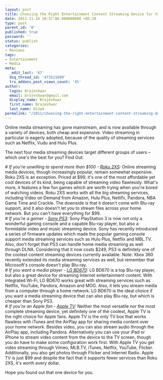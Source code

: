 ```yaml
---
layout: post
title: Choosing the Right Entertainment Content Streaming Device for You
date: 2011-11-16 10:57:06.000000000 +05:30
type: post
parent_id: '0'
published: true
password: ''
status: publish
categories:
- Reviews
tags:
- Entertainment
- Media
meta:
  _edit_last: '67'
  dsq_thread_id: '473521699'
  trx_addons_post_views_count: '45'
author:
  login: Brajeshwar
  email: brajeshwar@gmail.com
  display_name: Brajeshwar
  first_name: Brajeshwar
  last_name: Oinam
permalink: "/2011/choosing-the-right-entertainment-content-streaming-device-for-you/"
---
```

<p>Online media streaming has gone mainstream, and is now available through a variety of devices, both cheap and expensive. Video streaming in particular is eagerly adopted, because of the quality of streaming services such as Netflix, Vudu and Hulu Plus.</p>
<p>The next four media streaming devices target different groups of users &#8211; which one's the best for you? Find Out:</p>
<p># <em>If you're unwilling to spend more than $100 - <a href="http://www.roku.com/2xs">Roku 2XS</a>:</em> Online streaming media devices, though increasingly popular, remain somewhat expensive. Roku 2XS is an exception. Priced at $99, it's one of the most affordable yet cool devices of its kind, being capable of streaming video flawlessly. What's more, it features a few fun games which are worth trying when you're bored of watching videos. Roku 2XS works with all the big streaming services, including Video on Demand from Amazon, Hulu Plus, Netlifx, Pandora, NBA Game Time and Crackle. The downside is that it doesn't come with Blu-ray support, and it also doesn't let you to stream files across your home network. But you can't have everything for $99.<br />
# <em>If you're a gamer - <a href="http://playstation.com/ps3/">Sony PS3</a>:</em> Sony PlayStation 3 is now not only a wonderful gaming console and a capable Blu-ray player, but also a formidable video and music streaming device. Sony has recently introduced a series of firmware updates which made the popular gaming console support media streaming services such as Hulu Plus, Netflix and MBL.TV. Also, don't forget that PS3 can handle home media streaming as well through DLNA. Considering that it now costs $249, PS3 is definitely one of the coolest content streaming devices currently available. Note: Xbox 360 recently extended its media streaming services as well, but remember that Microsoft's console doesn't play Blu-ray.<br />
# <em>If you want a media player - <a href="http://www.amazon.com/LG-BD670-Wireless-Network-Blu-ray/dp/B004OF9XGO">LG BD670</a>:</em> LG BD670 is a top Blu-ray player, but also a great device for streaming Internet entertainment content. With integrated Wi-Fi, LG BD670 works great with streaming services such as Netflix, YouTube, Pandora, Amazon and MOG. Also, it lets you stream media from a computer through a home network. LG BD670 is the ideal choice if you want a media streaming device that can also play Blu-ray, but which is cheaper than Sony PS3.<br />
# <em>If you're an Apple fan - <a href="http://www.apple.com/appletv/">Apple TV</a>:</em> Neither the most versatile nor the most complete streaming device, yet definitely one of the coolest, Apple TV is the right choice for Apple fans. Apple TV is the only TV box that works flawless with iTunes and the AirPlay app for sharing media content over your home network. Besides video, you can also stream audio through the AirPlay app, including Pandora. Alternatively you can use your iPad or iPhone to stream video content from the device to the TV screen, though you do have to make some configuration work first. With Apple TV you get video streaming through Vimeo, MLB.TV, iTunes, Netflix, YouTube, Flicker. Additionally, you also get photos through Flicker and Internet Radio. Apple TV is just $99 and despite the fact that it supports fewer services than Roku 2XS, it's worth every dollar.</p>
<p>Hope you found out that one device for you.</p>
